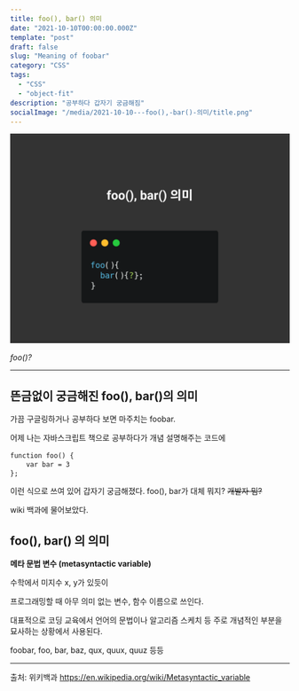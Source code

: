 ```yaml
---
title: foo(), bar() 의미
date: "2021-10-10T00:00:00.000Z"
template: "post"
draft: false
slug: "Meaning of foobar"
category: "CSS"
tags:
  - "CSS"
  - "object-fit"
description: "공부하다 갑자기 궁금해짐"
socialImage: "/media/2021-10-10---foo(),-bar()-의미/title.png"
---
```


![Meaning of foobar](</media/2021-10-10---foo(),-bar()-의미/title.png>)

_foo()?_

---

## 뜬금없이 궁금해진 foo(), bar()의 의미

가끔 구글링하거나 공부하다 보면 마주치는 foobar.

어제 나는 자바스크립트 책으로 공부하다가 개념 설명해주는 코드에

    function foo() {
        var bar = 3
    };

이런 식으로 쓰여 있어 갑자기 궁금해졌다. foo(), bar가 대체 뭐지? ~~개발자 밈?~~

wiki 백과에 물어보았다.

## foo(), bar() 의 의미

**메타 문법 변수 (metasyntactic variable)**

수학에서 미지수 x, y가 있듯이

프로그래밍할 때
아무 의미 없는 변수, 함수 이름으로 쓰인다.

대표적으로 코딩 교육에서
언어의 문법이나 알고리즘 스케치 등
주로 개념적인 부분을 묘사하는 상황에서 사용된다.

foobar, foo, bar, baz, qux, quux, quuz 등등

---

출처: 위키백과
https://en.wikipedia.org/wiki/Metasyntactic_variable
